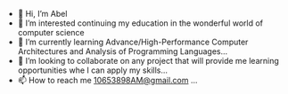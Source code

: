 - 👋 Hi, I’m Abel 
- 👀 I’m interested continuing my education in the wonderful world of computer science
- 🌱 I’m currently learning Advance/High-Performance Computer Architectures and Analysis of Programming Languages...
- 💞️ I’m looking to collaborate on any project that will provide me learning opportunities whe I can apply my skills...
- 📫 How to reach me 10653898AM@gmail.com ...

<!---
Abel is a ✨ special ✨ repository because its `README.md` (this file) appears on your GitHub profile.
You can click the Preview link to take a look at your changes.
--->
